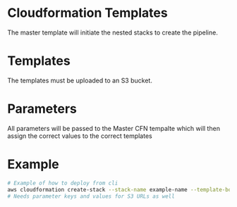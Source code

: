 # Cloudformation Templates
The master template will initiate the nested stacks to create the pipeline.

# Templates
The templates must be uploaded to an S3 bucket.

# Parameters
All parameters will be passed to the Master CFN tempalte which will then assign the correct values to the correct templates

# Example
```bash
# Example of how to deploy from cli
aws cloudformation create-stack --stack-name example-name --template-body file://.\master.json --capabilities CAPABILITY_IAM --parameters ParameterKey=UnitTestName,ParameterValue=example-name ParameterKey=VerifyTestName,ParameterValue=example-name ParameterKey=PackagingBuildName,ParameterValue=example-name ParameterKey=BuildImage,ParameterValue="imageName"
# Needs parameter keys and values for S3 URLs as well
```
